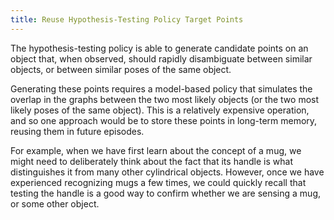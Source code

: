 ```yaml
---
title: Reuse Hypothesis-Testing Policy Target Points
---
```


The hypothesis-testing policy is able to generate candidate points on an object that, when observed, should rapidly disambiguate between similar objects, or between similar poses of the same object.

Generating these points requires a model-based policy that simulates the overlap in the graphs between the two most likely objects (or the two most likely poses of the same object). This is a relatively expensive operation, and so one approach would be to store these points in long-term memory, reusing them in future episodes.

For example, when we have first learn about the concept of a mug, we might need to deliberately think about the fact that its handle is what distinguishes it from many other cylindrical objects. However, once we have experienced recognizing mugs a few times, we could quickly recall that testing the handle is a good way to confirm whether we are sensing a mug, or some other object.